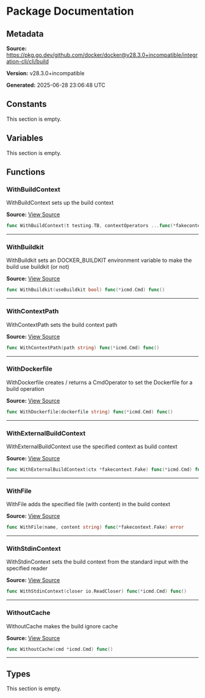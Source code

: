 # Package Documentation

## Metadata

**Source:** https://pkg.go.dev/github.com/docker/docker@v28.3.0+incompatible/integration-cli/cli/build

**Version:** v28.3.0+incompatible

**Generated:** 2025-06-28 23:06:48 UTC

## Constants

This section is empty.

## Variables

This section is empty.

## Functions

### WithBuildContext

WithBuildContext sets up the build context

**Source:** [View Source](https://github.com/docker/docker/blob/v28.3.0/integration-cli/cli/build/build.go#L73)  

```go
func WithBuildContext(t testing.TB, contextOperators ...func(*fakecontext.Fake) error) func(*icmd.Cmd) func()
```

---

### WithBuildkit

WithBuildkit sets an DOCKER_BUILDKIT environment variable to make the build use buildkit (or not)

**Source:** [View Source](https://github.com/docker/docker/blob/v28.3.0/integration-cli/cli/build/build.go#L35)  

```go
func WithBuildkit(useBuildkit bool) func(*icmd.Cmd) func()
```

---

### WithContextPath

WithContextPath sets the build context path

**Source:** [View Source](https://github.com/docker/docker/blob/v28.3.0/integration-cli/cli/build/build.go#L56)  

```go
func WithContextPath(path string) func(*icmd.Cmd) func()
```

---

### WithDockerfile

WithDockerfile creates / returns a CmdOperator to set the Dockerfile for a build operation

**Source:** [View Source](https://github.com/docker/docker/blob/v28.3.0/integration-cli/cli/build/build.go#L26)  

```go
func WithDockerfile(dockerfile string) func(*icmd.Cmd) func()
```

---

### WithExternalBuildContext

WithExternalBuildContext use the specified context as build context

**Source:** [View Source](https://github.com/docker/docker/blob/v28.3.0/integration-cli/cli/build/build.go#L64)  

```go
func WithExternalBuildContext(ctx *fakecontext.Fake) func(*icmd.Cmd) func()
```

---

### WithFile

WithFile adds the specified file (with content) in the build context

**Source:** [View Source](https://github.com/docker/docker/blob/v28.3.0/integration-cli/cli/build/build.go#L84)  

```go
func WithFile(name, content string) func(*fakecontext.Fake) error
```

---

### WithStdinContext

WithStdinContext sets the build context from the standard input with the specified reader

**Source:** [View Source](https://github.com/docker/docker/blob/v28.3.0/integration-cli/cli/build/build.go#L14)  

```go
func WithStdinContext(closer io.ReadCloser) func(*icmd.Cmd) func()
```

---

### WithoutCache

WithoutCache makes the build ignore cache

**Source:** [View Source](https://github.com/docker/docker/blob/v28.3.0/integration-cli/cli/build/build.go#L50)  

```go
func WithoutCache(cmd *icmd.Cmd) func()
```

---

## Types

This section is empty.

